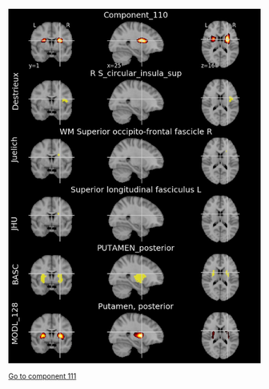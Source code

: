 


![110](preliminary/110.jpg "Component 110")

[Go to component 111](https://parietal-inria.github.io/MODL_atlas/512/111 "Component 111")